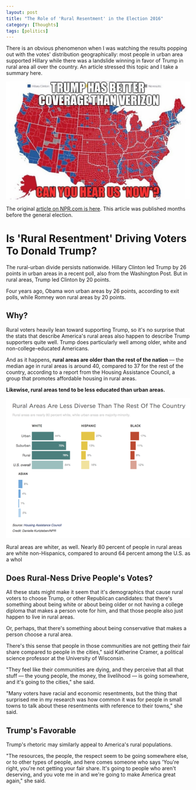 ```yaml
---
layout: post
title: "The Role of 'Rural Resentment' in the Election 2016"
category: [Thoughts]
tags: [politics]
---
```

<div class = "message">There is an obvious phenomenon when I was watching the results popping out with the votes' distribution geographically: most people in urban area supported Hillary while there was a landslide winning in favor of Trump in rural area all over the country. An article stressed this topic and I take a summary here.</div>

![Trump has better coverage than Verizon](/public/img/20161110-election-map.jpg)

The original [article on NPR.com is here](http://www.npr.org/2016/08/18/490240652/is-rural-resentment-driving-voters-to-donald-trump). This article was published months before the general election.

# Is 'Rural Resentment' Driving Voters To Donald Trump?

The rural-urban divide persists nationwide. Hillary Clinton led Trump by 26 points in urban areas in a recent poll, also from the Washington Post. But in rural areas, Trump led Clinton by 20 points.

Four years ago, Obama won urban areas by 26 points, according to exit polls, while Romney won rural areas by 20 points.

## Why?

Rural voters heavily lean toward supporting Trump, so it's no surprise that the stats that describe America's rural areas also happen to describe Trump supporters quite well. Trump does particularly well among older, white and non-college-educated Americans.

And as it happens, **rural areas are older than the rest of the nation** — the median age in rural areas is around 40, compared to 37 for the rest of the country, according to a report from the Housing Assistance Council, a group that promotes affordable housing in rural areas.

**Likewise, rural areas tend to be less educated than urban areas.**

![rural less diverse](/public/img/20161110-npr-rural-diversity.png)

Rural areas are whiter, as well. Nearly 80 percent of people in rural areas are white non-Hispanics, compared to around 64 percent among the U.S. as a whol

## Does Rural-Ness Drive People's Votes?

All these stats might make it seem that it's demographics that cause rural voters to choose Trump, or other Republican candidates: that there's something about being white or about being older or not having a college diploma that makes a person vote for him, and that those people also just happen to live in rural areas.

Or, perhaps, that there's something about being conservative that makes a person choose a rural area. 

There's this sense that people in those communities are not getting their fair share compared to people in the cities," said Katherine Cramer, a political science professor at the University of Wisconsin. 

"They feel like their communities are dying, and they perceive that all that stuff — the young people, the money, the livelihood — is going somewhere, and it's going to the cities," she said.

"Many voters have racial and economic resentments, but the thing that surprised me in my research was how common it was for people in small towns to talk about these resentments with reference to their towns," she said.

## Trump's Favorable

Trump's rhetoric may similarly appeal to America's rural populations.

"The resources, the people, the respect seem to be going somewhere else, or to other types of people, and here comes someone who says 'You're right, you're not getting your fair share. It's going to people who aren't deserving, and you vote me in and we're going to make America great again," she said.